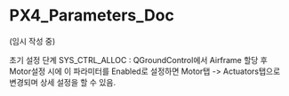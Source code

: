 # PX4_Parameters_Doc
(임시 작성 중)

초기 설정 단계 
SYS_CTRL_ALLOC : QGroundControl에서 Airframe 할당 후 Motor설정 시에 이 파라미터를 Enabled로 설정하면 Motor탭 -> Actuators탭으로 변경되며 상세 설정을 할 수 있음.
